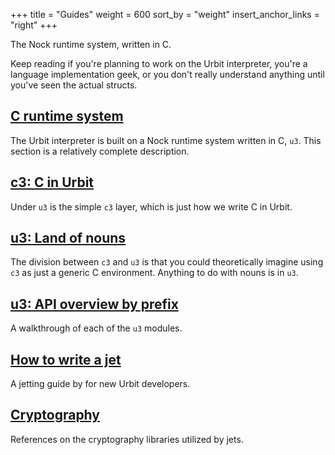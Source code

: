 +++
title = "Guides"
weight = 600
sort_by = "weight"
insert_anchor_links = "right"
+++

The Nock runtime system, written in C.

Keep reading if you're planning to work on the Urbit interpreter, you're a
language implementation geek, or you don't really understand anything until
you've seen the actual structs.

## [C runtime system](/reference/runtime/runtime)

The Urbit interpreter is built on a Nock runtime system written
in C, `u3`. This section is a relatively complete description.

## [c3: C in Urbit](/reference/runtime/c)

Under `u3` is the simple `c3` layer, which is just how we write C
in Urbit.

## [u3: Land of nouns](/reference/runtime/nouns)

The division between `c3` and `u3` is that you could theoretically
imagine using `c3` as just a generic C environment. Anything to do
with nouns is in `u3`.

## [u3: API overview by prefix](/reference/runtime/api)

A walkthrough of each of the `u3` modules.

## [How to write a jet](/reference/runtime/jetting)

A jetting guide by for new Urbit developers.

## [Cryptography](/reference/runtime/cryptography)

References on the cryptography libraries utilized by jets.
